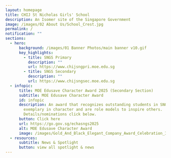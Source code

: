 ```yaml
---
layout: homepage
title: CHIJ St Nicholas Girls' School
description: An Isomer site of the Singapore Government
image: /images/02 About Us/School_Crest.jpg
permalink: /
notification: ""
sections:
  - hero:
      background: /images/01 Banner Photos/main banner v10.gif
      key_highlights:
        - title: SNGS Primary
          description: ""
          url: https://www.chijsngpri.moe.edu.sg
        - title: SNGS Secondary
          description: ""
          url: https://www.chijsngsec.moe.edu.sg
  - infopic:
      title: MOE Edusave Character Award 2025 (Secondary Section)
      subtitle: MOE Edusave Character Award
      id: infopic
      description: An award that recognizes outstanding students in SNGS who are
        exemplary in character and are role models to inspire others.
        Details/nominations click below.
      button: Click here
      url: https://go.gov.sg/echasngs2025
      alt: MOE Edusave Character Award
      image: /images/Gold_And_Black_Elegant_Company_Award_Celebration_Instagram_Post.jpg
  - resources:
      subtitle: News & Spotlight
      button: view all spotlight & news
---
```

